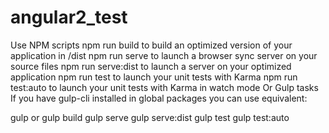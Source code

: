 # angular2_test

Use NPM scripts
npm run build to build an optimized version of your application in /dist
npm run serve to launch a browser sync server on your source files
npm run serve:dist to launch a server on your optimized application
npm run test to launch your unit tests with Karma
npm run test:auto to launch your unit tests with Karma in watch mode
Or Gulp tasks
If you have gulp-cli installed in global packages you can use equivalent:

gulp or gulp build
gulp serve
gulp serve:dist
gulp test
gulp test:auto
